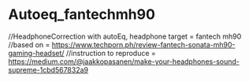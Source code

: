 # Autoeq_fantechmh90
//HeadphoneCorrection with autoEq, headphone target = fantech mh90	
//based on = https://www.techporn.ph/review-fantech-sonata-mh90-gaming-headset/	
//instruction to reproduce = https://medium.com/@jaakkopasanen/make-your-headphones-sound-supreme-1cbd567832a9	
